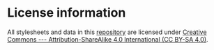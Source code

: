 # License information

All stylesheets and data in this [repository](https://github.com/tillgrallert/CteTeiArabicEditions) are licensed under [Creative Commons --- Attribution-ShareAlike 4.0 International (CC BY-SA 4.0)](http://creativecommons.org/licenses/by-sa/4.0/).
